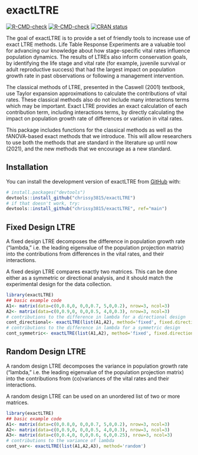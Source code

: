 
<!-- README.md is generated from README.Rmd. Please edit that file -->

# exactLTRE

<!-- badges: start -->

[![R-CMD-check](https://github.com/chrissy3815/exactLTRE/workflows/R-CMD-check/badge.svg)](https://github.com/chrissy3815/exactLTRE/actions)
[![R-CMD-check](https://github.com/chrissy3815/exactLTRE/actions/workflows/R-CMD-check.yaml/badge.svg)](https://github.com/chrissy3815/exactLTRE/actions/workflows/R-CMD-check.yaml)
[![CRAN
status](https://www.r-pkg.org/badges/version/exactLTRE)](https://CRAN.R-project.org/package=exactLTRE)
<!-- badges: end -->

The goal of exactLTRE is to provide a set of friendly tools to increase
use of exact LTRE methods. Life Table Response Experiments are a
valuable tool for advancing our knowledge about how stage-specific vital
rates influence population dynamics. The results of LTREs also inform
conservation goals, by identifying the life stage and vital rate (for
example, juvenile survival or adult reproductive success) that had the
largest impact on population growth rate in past observations or
following a management intervention.

The classical methods of LTRE, presented in the Caswell (2001) textbook,
use Taylor expansion approximations to calculate the contributions of
vital rates. These classical methods also do not include many
interactions terms which may be important. Exact LTRE provides an exact
calculation of each contribution term, including interactions terms, by
directly calculating the impact on population growth rate of differences
or variation in vital rates.

This package includes functions for the classical methods as well as the
fANOVA-based exact methods that we introduce. This will allow
researchers to use both the methods that are standard in the literature
up until now (2021), and the new methods that we encourage as a new
standard.

## Installation

You can install the development version of exactLTRE from
[GitHub](https://github.com/) with:

``` r
# install.packages("devtools")
devtools::install_github("chrissy3815/exactLTRE")
# if that doesn't work, try:
devtools::install_github("chrissy3815/exactLTRE", ref="main")
```

## Fixed Design LTRE

A fixed design LTRE decomposes the difference in population growth rate
(“lambda,” i.e. the leading eigenvalue of the population projection
matrix) into the contributions from differences in the vital rates, and
their interactions.

A fixed design LTRE compares exactly two matrices. This can be done
either as a symmetric or directional analysis, and it should match the
experimental design for the data collection.

``` r
library(exactLTRE)
## basic example code
A1<- matrix(data=c(0,0.8,0, 0,0,0.7, 5,0,0.2), nrow=3, ncol=3)
A2<- matrix(data=c(0,0.9,0, 0,0,0.5, 4,0,0.3), nrow=3, ncol=3)
# contributions to the difference in lambda for a directional design
cont_directional<- exactLTRE(list(A1,A2), method='fixed', fixed.directional=TRUE) 
# contributions to the difference in lambda for a symmetric design
cont_symmetric<- exactLTRE(list(A1,A2), method='fixed', fixed.directional=FALSE)
```

## Random Design LTRE

A random design LTRE decomposes the variance in population growth rate
(“lambda,” i.e. the leading eigenvalue of the population projection
matrix) into the contributions from (co)variances of the vital rates and
their interactions.

A random design LTRE can be used on an unordered list of two or more
matrices.

``` r
library(exactLTRE)
## basic example code
A1<- matrix(data=c(0,0.8,0, 0,0,0.7, 5,0,0.2), nrow=3, ncol=3)
A2<- matrix(data=c(0,0.9,0, 0,0,0.5, 4,0,0.3), nrow=3, ncol=3)
A3<- matrix(data=c(0,0.4,0, 0,0,0.6, 6,0,0.25), nrow=3, ncol=3)
# contributions to the variance of lambda
cont_var<- exactLTRE(list(A1,A2,A3), method='random')
```

<!-- What is special about using `README.Rmd` instead of just `README.md`? You can include R chunks like so: -->
<!-- ```{r cars} -->
<!-- summary(cars) -->
<!-- ``` -->
<!-- You'll still need to render `README.Rmd` regularly, to keep `README.md` up-to-date. `devtools::build_readme()` is handy for this. You could also use GitHub Actions to re-render `README.Rmd` every time you push. An example workflow can be found here: <https://github.com/r-lib/actions/tree/v1/examples>. -->
<!-- You can also embed plots, for example: -->
<!-- ```{r pressure, echo = FALSE} -->
<!-- plot(pressure) -->
<!-- ``` -->
<!-- In that case, don't forget to commit and push the resulting figure files, so they display on GitHub and CRAN. -->
